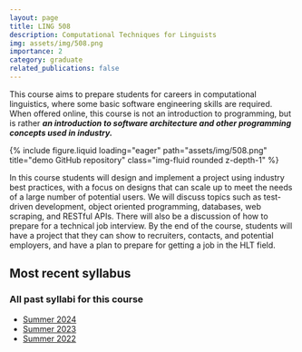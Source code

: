 ```yaml
---
layout: page
title: LING 508
description: Computational Techniques for Linguists
img: assets/img/508.png
importance: 2
category: graduate
related_publications: false
---
```


This course aims to prepare students for careers in computational linguistics, where some basic software engineering skills are required. When offered online, this course is not an introduction to programming, but is rather **_an introduction to software architecture and other programming concepts used in industry._**

<div class="row justify-content-sm-center">
    <div class="col-sm mt-3 mt-md-0">
        {% include figure.liquid loading="eager" path="assets/img/508.png" title="demo GitHub repository" class="img-fluid rounded z-depth-1" %}
    </div>
</div>

In this course students will design and implement a project using industry best practices,
with a focus on designs that can scale up to meet the needs of a large number of potential
users. We will discuss topics such as test-driven development, object oriented programming,
databases, web scraping, and RESTful APIs. There will also be a discussion of how to
prepare for a technical job interview. By the end of the course, students will have a project
that they can show to recruiters, contacts, and potential employers, and have a plan to
prepare for getting a job in the HLT field.

## Most recent syllabus

<div class="row justify-content-sm-center">
  <div class="col-sm mt-3 mt-md-0">
    <object data="/assets/pdf/LING508-2024Sum-Jackson.pdf" type='application/pdf' width="100%" height="800">
    </object>
  </div>
</div>

### All past syllabi for this course

- [Summer 2024](/assets/pdf/LING508-2024Sum-Jackson.pdf)
- [Summer 2023](/assets/pdf/LING508-2023Sum-Jackson.pdf)
- [Summer 2022](/assets/pdf/LING508-2022Sum-Jackson.pdf)
